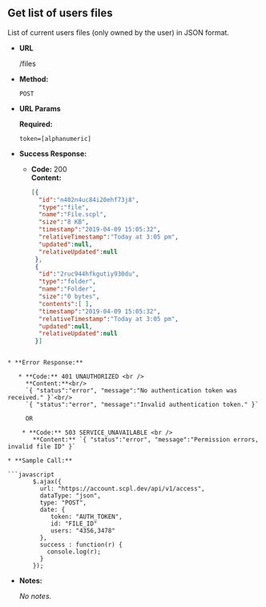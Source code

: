 **Get list of users files**
----
List of current users files (only owned by the user) in JSON format.

* **URL**

  /files

* **Method:**

  `POST`

*  **URL Params**

   **Required:**

   `token=[alphanumeric]`

* **Success Response:**

     * **Code:** 200 <br />
       **Content:**<br/>
       ```json
       [{
         "id":"n402n4uc84i20ehf73j8",
         "type":"file",
         "name":"File.scpl",
         "size":"8 KB",
         "timestamp":"2019-04-09 15:05:32",
         "relativeTimestamp":"Today at 3:05 pm",
         "updated":null,
         "relativeUpdated":null
        },
        {
         "id":"2ruc944hfkgutiy930du",
         "type":"folder",
         "name":"Folder",
         "size":"0 bytes",
         "contents":[ ],
         "timestamp":"2019-04-09 15:05:32",
         "relativeTimestamp":"Today at 3:05 pm",
         "updated":null,
         "relativeUpdated":null
        }]
```

* **Error Response:**

   * **Code:** 401 UNAUTHORIZED <br />
     **Content:**<br/>
     `{ "status":"error", "message":"No authentication token was received." }`<br/>
     `{ "status":"error", "message":"Invalid authentication token." }`

     OR

    * **Code:** 503 SERVICE_UNAVAILABLE <br />
       **Content:** `{ "status":"error", "message":"Permission errors, invalid file ID" }`

* **Sample Call:**

```javascript
       $.ajax({
         url: "https://account.scpl.dev/api/v1/access",
         dataType: "json",
         type: "POST",
         date: {
            token: "AUTH_TOKEN",
            id: "FILE_ID"
            users: "4356,3478"
         },
         success : function(r) {
           console.log(r);
         }
       });
```

* **Notes:**

     _No notes._
